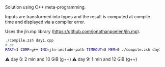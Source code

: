Solution using C++ meta-programming.

Inputs are transformed into types and the result is computed at compile time and displayed via a compiler error.

Uses the jln.mp library (https://github.com/jonathanpoelen/jln.mp).

```sh
./compile.zsh day1.cpp
# or
PART=1 COMP=g++ INC=jln-include-path TIMEOUT=8 MEM=0 ./compile.zsh day1.cpp [compiler option...]
```

⚠ day 6: 2 min and 10 GiB (g++)
⚠ day 9: 1 min and 12 GiB (g++)
